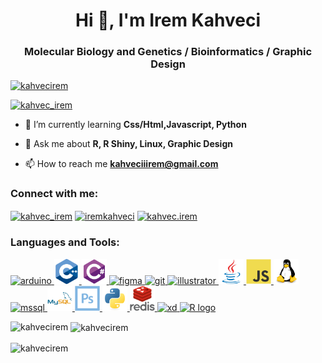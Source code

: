 <h1 align="center">Hi 👋, I'm Irem Kahveci</h1>
<h3 align="center">Molecular Biology and Genetics / Bioinformatics / Graphic Design</h3>


<p align="left"> <a href="https://github.com/ryo-ma/github-profile-trophy"><img src="https://github-profile-trophy.vercel.app/?username=kahvecirem" alt="kahvecirem" /></a> </p>

<p align="left"> <a href="https://twitter.com/kahvec_irem" target="blank"><img src="https://img.shields.io/twitter/follow/kahvec_irem?logo=twitter&style=for-the-badge" alt="kahvec_irem" /></a> </p>

- 🌱 I’m currently learning **Css/Html,Javascript, Python**

- 💬 Ask me about **R, R Shiny, Linux, Graphic Design**

- 📫 How to reach me **kahveciiirem@gmail.com**

<h3 align="left">Connect with me:</h3>
<p align="left">
<a href="https://twitter.com/kahvec_irem" target="blank"><img align="center" src="https://raw.githubusercontent.com/rahuldkjain/github-profile-readme-generator/master/src/images/icons/Social/twitter.svg" alt="kahvec_irem" height="30" width="40" /></a>
<a href="https://linkedin.com/in/iremkahveci" target="blank"><img align="center" src="https://raw.githubusercontent.com/rahuldkjain/github-profile-readme-generator/master/src/images/icons/Social/linked-in-alt.svg" alt="iremkahveci" height="30" width="40" /></a>
<a href="https://instagram.com/kahvec.irem" target="blank"><img align="center" src="https://raw.githubusercontent.com/rahuldkjain/github-profile-readme-generator/master/src/images/icons/Social/instagram.svg" alt="kahvec.irem" height="30" width="40" /></a>
</p>

<h3 align="left">Languages and Tools:</h3>
<p align="left"> <a href="https://www.arduino.cc/" target="_blank" rel="noreferrer"> <img src="https://cdn.worldvectorlogo.com/logos/arduino-1.svg" alt="arduino" width="40" height="40"/> </a> <a href="https://www.w3schools.com/cpp/" target="_blank" rel="noreferrer"> <img src="https://raw.githubusercontent.com/devicons/devicon/master/icons/cplusplus/cplusplus-original.svg" alt="cplusplus" width="40" height="40"/> </a> <a href="https://www.w3schools.com/cs/" target="_blank" rel="noreferrer"> <img src="https://raw.githubusercontent.com/devicons/devicon/master/icons/csharp/csharp-original.svg" alt="csharp" width="40" height="40"/> </a> <a href="https://www.figma.com/" target="_blank" rel="noreferrer"> <img src="https://www.vectorlogo.zone/logos/figma/figma-icon.svg" alt="figma" width="40" height="40"/> </a> <a href="https://git-scm.com/" target="_blank" rel="noreferrer"> <img src="https://www.vectorlogo.zone/logos/git-scm/git-scm-icon.svg" alt="git" width="40" height="40"/> </a> <a href="https://www.adobe.com/in/products/illustrator.html" target="_blank" rel="noreferrer"> <img src="https://www.vectorlogo.zone/logos/adobe_illustrator/adobe_illustrator-icon.svg" alt="illustrator" width="40" height="40"/> </a> <a href="https://www.java.com" target="_blank" rel="noreferrer"> <img src="https://raw.githubusercontent.com/devicons/devicon/master/icons/java/java-original.svg" alt="java" width="40" height="40"/> </a> <a href="https://developer.mozilla.org/en-US/docs/Web/JavaScript" target="_blank" rel="noreferrer"> <img src="https://raw.githubusercontent.com/devicons/devicon/master/icons/javascript/javascript-original.svg" alt="javascript" width="40" height="40"/> </a> <a href="https://www.linux.org/" target="_blank" rel="noreferrer"> <img src="https://raw.githubusercontent.com/devicons/devicon/master/icons/linux/linux-original.svg" alt="linux" width="40" height="40"/> </a>  <a href="https://www.microsoft.com/en-us/sql-server" target="_blank" rel="noreferrer"> <img src="https://www.svgrepo.com/show/303229/microsoft-sql-server-logo.svg" alt="mssql" width="40" height="40"/> </a> <a href="https://www.mysql.com/" target="_blank" rel="noreferrer"> <img src="https://raw.githubusercontent.com/devicons/devicon/master/icons/mysql/mysql-original-wordmark.svg" alt="mysql" width="40" height="40"/> </a> <a href="https://www.photoshop.com/en" target="_blank" rel="noreferrer"> <img src="https://raw.githubusercontent.com/devicons/devicon/master/icons/photoshop/photoshop-line.svg" alt="photoshop" width="40" height="40"/> </a> <a href="https://www.python.org" target="_blank" rel="noreferrer"> <img src="https://raw.githubusercontent.com/devicons/devicon/master/icons/python/python-original.svg" alt="python" width="40" height="40"/> </a> <a href="https://redis.io" target="_blank" rel="noreferrer"> <img src="https://raw.githubusercontent.com/devicons/devicon/master/icons/redis/redis-original-wordmark.svg" alt="redis" width="40" height="40"/> </a> <a href="https://www.adobe.com/products/xd.html" target="_blank" rel="noreferrer"> <img src="https://cdn.worldvectorlogo.com/logos/adobe-xd.svg" alt="xd" width="40" height="40"/> </a>
<a title="Hadley Wickham and others at RStudio, CC BY-SA 4.0 &lt;https://creativecommons.org/licenses/by-sa/4.0&gt;, via Wikimedia Commons" href="https://www.r-project.org"> <img width="40" height="40" alt="R logo" src="https://upload.wikimedia.org/wikipedia/commons/thumb/1/1b/R_logo.svg/512px-R_logo.svg.png"> </a> </p>

<p><img align="left" src="https://github-readme-stats.vercel.app/api/top-langs?username=kahvecirem&show_icons=true&locale=en&layout=compact" alt="kahvecirem" /></p>

<p>&nbsp;<img align="center" src="https://github-readme-stats.vercel.app/api?username=kahvecirem&show_icons=true&locale=en" alt="kahvecirem" /></p>

<p><img align="center" src="https://github-readme-streak-stats.herokuapp.com/?user=kahvecirem&" alt="kahvecirem" /></p>
